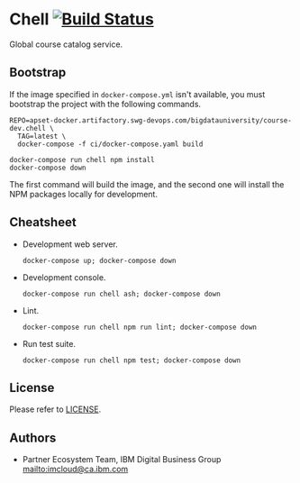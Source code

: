 # Chell [![Build Status](https://travis.ibm.com/bdu/chell.svg?token=CCLjK5gsaLWyxhCwwcrs&branch=master)](https://travis.ibm.com/bdu/chell)

Global course catalog service.

## Bootstrap

If the image specified in `docker-compose.yml` isn't available, you must
bootstrap the project with the following commands.

```shell
REPO=apset-docker.artifactory.swg-devops.com/bigdatauniversity/course-dev.chell \
  TAG=latest \
  docker-compose -f ci/docker-compose.yaml build

docker-compose run chell npm install
docker-compose down
```

The first command will build the image, and the second one will install the
NPM packages locally for development.

## Cheatsheet

*   Development web server.

    ```shell
    docker-compose up; docker-compose down
    ```

*   Development console.

    ```shell
    docker-compose run chell ash; docker-compose down
    ```

*   Lint.

    ```shell
    docker-compose run chell npm run lint; docker-compose down
    ```

*   Run test suite.

    ```shell
    docker-compose run chell npm test; docker-compose down
    ```

## License

Please refer to [LICENSE](LICENSE).

## Authors

*   Partner Ecosystem Team, IBM Digital Business Group <mailto:imcloud@ca.ibm.com>
